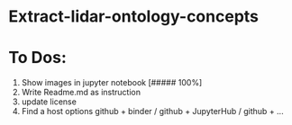 # Extract-lidar-ontology-concepts

# To Dos: 
1) Show images in jupyter notebook [##### 100%]
2) Write Readme.md as instruction
3) update license
4) Find a host options github + binder / github + JupyterHub / github + ...
